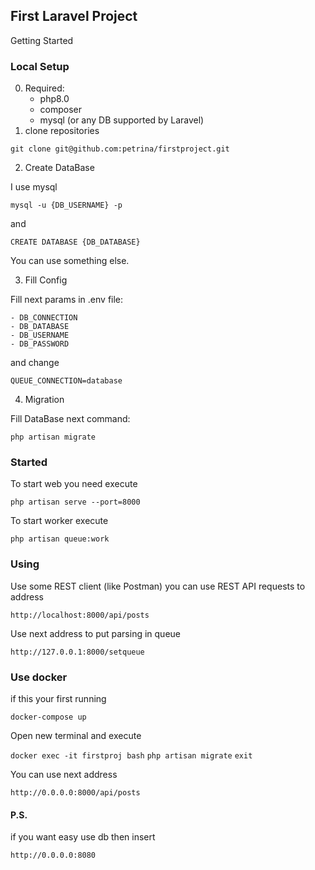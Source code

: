 ## First Laravel Project

Getting Started

### Local Setup

0. Required:
    - php8.0
    - composer
    - mysql (or any DB supported by Laravel)
1. clone repositories

`git clone git@github.com:petrina/firstproject.git`

2. Create DataBase

I use mysql 

`mysql -u {DB_USERNAME} -p`

and 

`CREATE DATABASE {DB_DATABASE}`

You can use something else.

3. Fill Config

Fill next params in .env file:

    - DB_CONNECTION
    - DB_DATABASE
    - DB_USERNAME
    - DB_PASSWORD

and change 

`QUEUE_CONNECTION=database`

4. Migration

Fill DataBase next command:

`php artisan migrate`

### Started

To start web you need execute

`php artisan serve --port=8000`

To start worker execute

`php artisan queue:work`

### Using

Use some REST client (like Postman) you can use REST API requests to address

`http://localhost:8000/api/posts`

Use next address to put parsing in queue

`http://127.0.0.1:8000/setqueue`

### Use docker

if this your first running

`docker-compose up`

Open new terminal and execute

`docker exec -it firstproj bash`
`php artisan migrate`
`exit`

You can use next address

`http://0.0.0.0:8000/api/posts`

#### P.S.

if you want easy use db then insert

`http://0.0.0.0:8080`